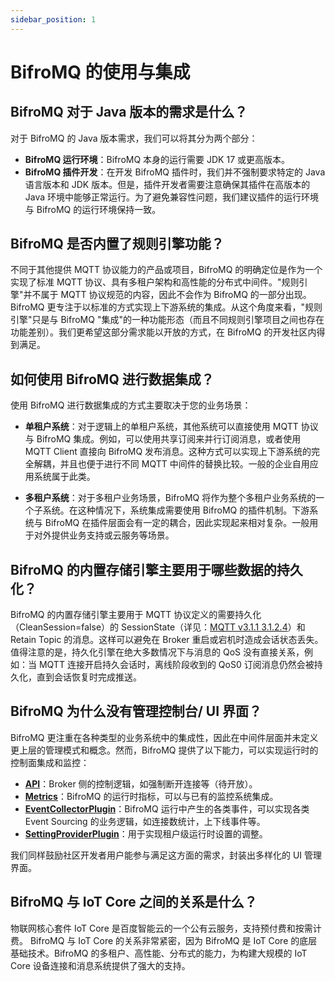 ```yaml
---
sidebar_position: 1
---
```


# BifroMQ 的使用与集成

## BifroMQ 对于 Java 版本的需求是什么？

对于 BifroMQ 的 Java 版本需求，我们可以将其分为两个部分：

- **BifroMQ 运行环境**：BifroMQ 本身的运行需要 JDK 17 或更高版本。
- **BifroMQ 插件开发**：在开发 BifroMQ 插件时，我们并不强制要求特定的 Java 语言版本和 JDK 版本。但是，插件开发者需要注意确保其插件在高版本的 Java 环境中能够正常运行。为了避免兼容性问题，我们建议插件的运行环境与 BifroMQ 的运行环境保持一致。

## BifroMQ 是否内置了规则引擎功能？

不同于其他提供 MQTT 协议能力的产品或项目，BifroMQ 的明确定位是作为一个实现了标准 MQTT 协议、具有多租户架构和高性能的分布式中间件。"规则引擎"并不属于 MQTT 协议规范的内容，因此不会作为 BifroMQ 的一部分出现。
BifroMQ 更专注于以标准的方式实现上下游系统的集成。从这个角度来看，"规则引擎"只是与 BifroMQ "集成"的一种功能形态（而且不同规则引擎项目之间也存在功能差别）。我们更希望这部分需求能以开放的方式，在 BifroMQ 的开发社区内得到满足。

## 如何使用 BifroMQ 进行数据集成？

使用 BifroMQ 进行数据集成的方式主要取决于您的业务场景：

- **单租户系统**：对于逻辑上的单租户系统，其他系统可以直接使用 MQTT 协议与 BifroMQ 集成。例如，可以使用共享订阅来并行订阅消息，或者使用 MQTT Client 直接向 BifroMQ 发布消息。这种方式可以实现上下游系统的完全解耦，并且也便于进行不同 MQTT 中间件的替换比较。一般的企业自用应用系统属于此类。

- **多租户系统**：对于多租户业务场景，BifroMQ 将作为整个多租户业务系统的一个子系统。在这种情况下，系统集成需要使用 BifroMQ 的插件机制。下游系统与 BifroMQ 在插件层面会有一定的耦合，因此实现起来相对复杂。一般用于对外提供业务支持或云服务等场景。

## BifroMQ 的内置存储引擎主要用于哪些数据的持久化？

BifroMQ 的内置存储引擎主要用于 MQTT 协议定义的需要持久化（CleanSession=false）的 SessionState（详见：[MQTT v3.1.1 3.1.2.4](http://docs.oasis-open.org/mqtt/mqtt/v3.1.1/os/mqtt-v3.1.1-os.html#_Toc398718028)）和 Retain Topic 的消息。这样可以避免在 Broker 重启或宕机时造成会话状态丢失。
值得注意的是，持久化引擎在绝大多数情况下与消息的 QoS 没有直接关系，例如：当 MQTT 连接开启持久会话时，离线阶段收到的 QoS0 订阅消息仍然会被持久化，直到会话恢复时完成推送。

## BifroMQ 为什么没有管理控制台/ UI 界面？

BifroMQ 更注重在各种类型的业务系统中的集成性，因此在中间件层面并未定义更上层的管理模式和概念。然而，BifroMQ 提供了以下能力，可以实现运行时的控制面集成和监控：

- **[API](../05_user_guide/3_API/1_api.md)**：Broker 侧的控制逻辑，如强制断开连接等（待开放）。
- **[Metrics](../07_operations/4_logs_observable.md)**：BifroMQ 的运行时指标，可以与已有的监控系统集成。
- **[EventCollectorPlugin](../06_plugin/3_event_collector.md)**：BifroMQ 运行中产生的各类事件，可以实现各类 Event Sourcing 的业务逻辑，如连接数统计，上下线事件等。
- **[SettingProviderPlugin](../06_plugin/3_event_collector.md)**：用于实现租户级运行时设置的调整。

我们同样鼓励社区开发者用户能参与满足这方面的需求，封装出多样化的 UI 管理界面。

## BifroMQ 与 IoT Core 之间的关系是什么？

物联网核心套件 IoT Core 是百度智能云的一个公有云服务，支持预付费和按需计费。
BifroMQ 与 IoT Core 的关系非常紧密，因为 BifroMQ 是 IoT Core 的底层基础技术。BifroMQ 的多租户、高性能、分布式的能力，为构建大规模的 IoT Core 设备连接和消息系统提供了强大的支持。